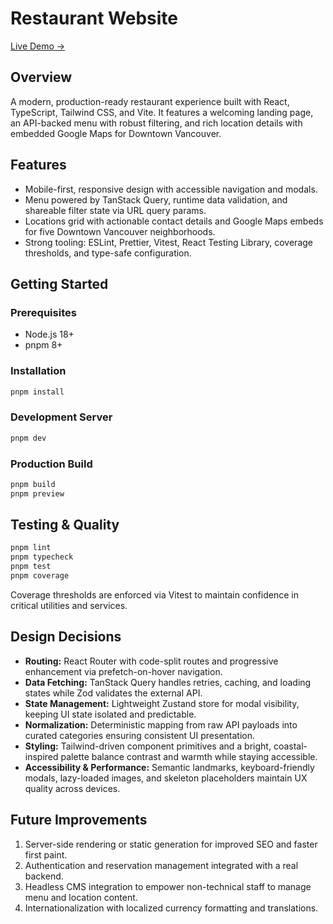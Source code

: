 # Restaurant Website

[Live Demo →](https://cascade-and-coast.netlify.app/)

## Overview

A modern, production-ready restaurant experience built with React, TypeScript, Tailwind CSS, and Vite. It features a welcoming landing page, an API-backed menu with robust filtering, and rich location details with embedded Google Maps for Downtown Vancouver.

## Features

- Mobile-first, responsive design with accessible navigation and modals.
- Menu powered by TanStack Query, runtime data validation, and shareable filter state via URL query params.
- Locations grid with actionable contact details and Google Maps embeds for five Downtown Vancouver neighborhoods.
- Strong tooling: ESLint, Prettier, Vitest, React Testing Library, coverage thresholds, and type-safe configuration.

## Getting Started

### Prerequisites

- Node.js 18+
- pnpm 8+

### Installation

```bash
pnpm install
```

### Development Server

```bash
pnpm dev
```

### Production Build

```bash
pnpm build
pnpm preview
```

## Testing & Quality

```bash
pnpm lint
pnpm typecheck
pnpm test
pnpm coverage
```

Coverage thresholds are enforced via Vitest to maintain confidence in critical utilities and services.

## Design Decisions

- **Routing:** React Router with code-split routes and progressive enhancement via prefetch-on-hover navigation.
- **Data Fetching:** TanStack Query handles retries, caching, and loading states while Zod validates the external API.
- **State Management:** Lightweight Zustand store for modal visibility, keeping UI state isolated and predictable.
- **Normalization:** Deterministic mapping from raw API payloads into curated categories ensuring consistent UI presentation.
- **Styling:** Tailwind-driven component primitives and a bright, coastal-inspired palette balance contrast and warmth while staying accessible.
- **Accessibility & Performance:** Semantic landmarks, keyboard-friendly modals, lazy-loaded images, and skeleton placeholders maintain UX quality across devices.

## Future Improvements

1. Server-side rendering or static generation for improved SEO and faster first paint.
2. Authentication and reservation management integrated with a real backend.
3. Headless CMS integration to empower non-technical staff to manage menu and location content.
4. Internationalization with localized currency formatting and translations.
